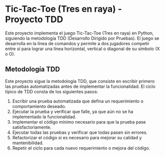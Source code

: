 # Tic-Tac-Toe (Tres en raya) - Proyecto TDD

Este proyecto implementa el juego Tic-Tac-Toe (Tres en raya) en Python, siguiendo la metodología TDD (Desarrollo Dirigido por Pruebas). El juego se desarrolla en la línea de comandos y permite a dos jugadores competir entre sí para lograr una línea horizontal, vertical o diagonal de su símbolo (X o O).

## Metodología TDD

Este proyecto sigue la metodología TDD, que consiste en escribir primero las pruebas automatizadas antes de implementar la funcionalidad. El ciclo típico de TDD consta de los siguientes pasos:

1. Escribir una prueba automatizada que defina un requerimiento o comportamiento deseado.
2. Ejecutar la prueba y verificar que falle, ya que aún no se ha implementado la funcionalidad.
3. Implementar el código mínimo necesario para que la prueba pase satisfactoriamente.
4. Ejecutar todas las pruebas y verificar que todas pasen sin errores.
5. Refactorizar el código si es necesario para mejorar su calidad y mantenibilidad.
6. Repetir el ciclo para cada nuevo requerimiento o mejora del código.
